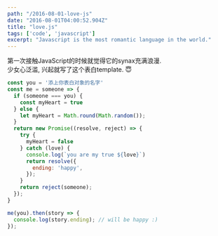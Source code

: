 ```yaml
---
path: "/2016-08-01-love-js"
date: "2016-08-01T04:00:52.904Z"
title: "love.js"
tags: ['code', 'javascript']
excerpt: "Javascript is the most romantic language in the world."
---
```


<p class="normal">
  第一次接触JavaScript的时候就觉得它的synax充满浪漫.</br>
  少女心泛滥, 兴起就写了这个表白template. 😇 
</p>

```javascript
const you = '添上你表白对象的名字'
const me = someone => {
  if (someone === you) {
    const myHeart = true
  } else {
    let myHeart = Math.round(Math.random());
  }
  return new Promise((resolve, reject) => {
    try {
      myHeart = false
    } catch (love) {
      console.log(`you are my true ${love}`)
      return resolve({
        ending: 'happy',
      });
    }
    return reject(someone);
  });
}

me(you).then(story => {
  console.log(story.ending); // will be happy :)
});
```


